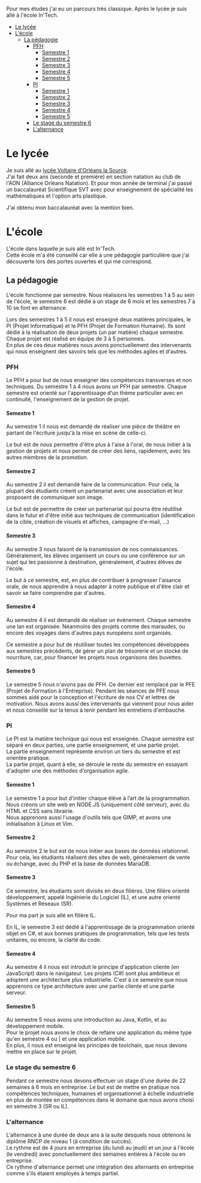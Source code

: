 Pour mes études j'ai eu un parcours très classique. Après le lycée je suis allé
à l'école In'Tech.

- [Le lycée](#le_lycee)
- [L'école](#lecole)
    - [La pédagogie](#la_pedagogie)
        - [PFH](#pfh)
            - [Semestre 1](#semestre_1)
            - [Semestre 2](#semestre_2)
            - [Semestre 3](#semestre_3)
            - [Semestre 4](#semestre_4)
            - [Semestre 5](#semestre_5)
        - [PI](#pi)
            - [Semestre 1](#semestre_6)
            - [Semestre 2](#semestre_7)
            - [Semestre 3](#semestre_8)
            - [Semestre 4](#semestre_9)
            - [Semestre 5](#semestre_10)
        - [Le stage du semestre 6](#le_stage_du_semestre_6)
        - [L'alternance](#lalternance)


# Le lycée

Je suis allé au [lycée Voltaire d'Orléans la Source](http://www.voltaire.com.fr/ "Site du lycée Voltaire").  
J'ai fait deux ans (seconde et première) en section natation au club de l'AON
(Alliance Orléans Natation). Et pour mon année de terminal j'ai passé un
baccalauréat Scientifique SVT avec pour enseignement de spécialité les
mathématiques et l'option arts plastique.

J'ai obtenu mon baccalauréat avec la mention bien.

# L'école

L'école dans laquelle je suis allé est In'Tech.  
Cette école m'a été conseillé car elle a une pédagogie particulière que j'ai
découverte lors des portes ouvertes et qui me correspond.

## La pédagogie

L'école fonctionne par semestre. Nous réalisions les semestres 1 à 5 au sein de l'école,
le semestre 6 est dédié à un stage de 6 mois et les semestres 7 à 10 se font en
alternance.

Lors des semestres 1 à 5 il nous est enseigné deux matières principales,
le PI (Projet Informatique) et le PFH (Projet de Formation Humaine). Ils sont
dédié à la réalisation de deux projets (un par matière) chaque semestre.  
Chaque projet est réalisé en équipe de 3 à 5 personnes.  
En plus de ces deux matières nous avons ponctuellement des intervenants qui
nous enseignent des savoirs tels que les méthodes agiles et d'autres.

### PFH

Le PFH a pour but de nous enseigner des compétences transverses et non techniques.
Du semestre 1 à 4 nous avons un PFH par semestre. Chaque semestre est orienté sur
l'apprentissage d'un thème particulier avec en continuité, l'enseignement de la gestion de projet.

#### Semestre 1

Au semestre 1 il nous est demandé de réaliser une pièce de théâtre en partant de
l'écriture jusqu'à la mise en scène de celle-ci.

Le but est de nous permettre d'être plus à l'aise à l'oral, de nous initier à
la gestion de projets et nous permet de créer des liens, rapidement, avec les
autres membres de la promotion.

#### Semestre 2

Au semestre 2 il est demandé faire de la communication. Pour cela, la plupart des
étudiants créent un partenariat avec une association et leur proposent de
communiquer son image.

Le but est de permettre de créer un partenariat qui pourra être réutilisé dans le
futur et d'être initié aux techniques de communication (identification de la
cible, création de visuels et affiches, campagne d'e-mail, ...)

#### Semestre 3

Au semestre 3 nous faisont de la transmission de nos connaissances.
Généralement, les élèves organisent un cours ou une conférence sur un sujet qui
les passionne à destination, généralement, d'autres élèves de l'école.

Le but à ce semestre, est, en plus de contribuer à progresser l'aisance orale,
de nous apprendre à nous adapter à notre publique et d'être clair et savoir se
faire comprendre par d'autres.

#### Semestre 4

Au semestre 4 il est demandé de réaliser un événement. Chaque semestre une lan
est organisée. Néanmoins des projets comme des maraudes, ou encore des voyages
dans d'autres pays européens sont organisés.

Ce semestre a pour but de réutiliser toutes les compétences développées aux
semestres précédents, de gérer un plan de trésorerie et un stocke de nourriture,
car, pour financer les projets nous organisons des buvettes.

#### Semestre 5

Le semestre 5 nous n'avons pas de PFH. Ce dernier est remplacé par le PFE
(Projet de Formation à l'Entreprise). Pendant les séances de PFE nous sommes
aidé pour la conception et l'écriture de nos CV et lettres de motivation. Nous
avons aussi des intervenants qui viennent pour nous aider et nous conseillé sur
la tenus à tenir pendant les entretiens d'embauche.

### PI

Le PI est la matière technique qui nous est enseignée. Chaque semestre est
séparé en deux parties, une partie enseignement, et une partie projet.  
La partie enseignement représente environ un tiers du semestre et est orientée
pratique.  
La partie projet, quant à elle, se déroule le reste du semestre en essayant
d'adopter une des méthodes d'organisation agile.

#### Semestre 1

Le semestre 1 a pour but d’initier chaque élève à l’art de la programmation.  
Nous créons un site web en NODE.JS (uniquement côté serveur), avec du HTML et CSS
sans librairie.  
Nous apprenons aussi l'usage d'outils tels que GIMP, et avons une
initialisation à Linux et Vim.

#### Semestre 2

Au semestre 2 le but est de nous initier aux bases de données relationnel.  
Pour cela, les étudiants réalisent des sites de web, généralement de vente ou
échange, avec du PHP et la base de données MariaDB.

#### Semestre 3

Ce semestre, les étudiants sont divisés en deux filières. Une filière orienté
développement, appelé Ingénierie du Logiciel (IL), et une autre orienté Systèmes
et Réseaux (SR).

Pour ma part je suis allé en filière IL.

En IL, le semestre 3 est dédié à l'apprentissage de la programmation orienté
objet en C#, et aux bonnes pratiques de programmation, tels que les tests unitaires, ou encore, la
clarté du code.

#### Semestre 4

Au semestre 4 il nous est introduit le principe d'application cliente (en JavaScript) dans le
navigateur. Les projets (C#) sont plus ambitieux et adoptent une architecture plus
industrielle. C'est à ce semestre que nous apprenons ce type architecture avec
une partie cliente et une partie serveur.

#### Semestre 5

Au semestre 5 nous avons une introduction au Java, Kotlin, et au développement mobile.  
Pour le projet nous avons le choix de refaire une application du même type
qu'en semestre 4 ou | et une application mobile.  
En plus, il nous est enseigné les principes de toolchain, que nous devons
mettre en place sur le projet.

### Le stage du semestre 6

Pendant ce semestre nous devons effectuer un stage d'une durée de 22 semaines à
6 mois en entreprise. Le but est de mettre en pratique nos compétences
techniques, humaines et organisationnel à échelle industrielle en plus de montée
en compétences dans le domaine que nous avons choisi en semestre 3 (SR ou IL).

### L'alternance

L'alternance à une durée de deux ans à la suite desquels nous obtenons le
diplôme RNCP de niveau 1 (à condition de succès).  
Le rythme est de 4 jours en entreprise (du lundi au jeudi) et un jour à l'école
(le vendredi) avec ponctuellement des semaines entières à l'école ou en entreprise.  
Ce rythme d'alternance permet une intégration des alternants en entreprise
comme s'ils étaient employés à temps partiel.

